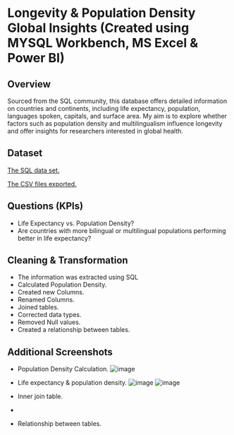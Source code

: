 # Longevity & Population Density Global Insights (Created using MYSQL Workbench, MS Excel & Power BI)

## Overview
Sourced from the SQL community, this database offers detailed information on countries and continents, including life expectancy, population, languages spoken, capitals, and surface area. My aim is to explore whether factors such as population density and multilingualism influence longevity and offer insights for researchers interested in global health.

## Dataset
<a href="https://github.com/JJAnalytics/Longevity-Population-Density-Global-Insights-/blob/main/sakila-data.sql">The SQL data set.</a>

<a href="https://github.com/JJAnalytics/Longevity-Population-Density-Global-Insights-/blob/main/Extracted%20Tables.xlsx">The CSV files exported.</a> 


## Questions (KPIs)
-	Life Expectancy vs. Population Density?
-	Are countries with more bilingual or multilingual populations performing better in life expectancy?

## Cleaning & Transformation
-	The information was extracted using SQL
-	Calculated Population Density.
-	Created new Columns.
-	Renamed Columns.
-	Joined tables.
-	Corrected data types.
-	Removed Null values.
-	Created a relationship between tables.

## Additional Screenshots
- Population Density Calculation. ![image](https://github.com/user-attachments/assets/1040114d-2b8f-463f-b209-79d5405efa26)

- Life expectancy & population density.
  ![image](https://github.com/user-attachments/assets/c80fd37c-ec57-4dcf-ae15-0d221865d110)
![image](https://github.com/user-attachments/assets/0ebfeb53-b7af-4f98-b7f6-ecffe2e053c8)
- Inner join table.
- 
- Relationship between tables.

